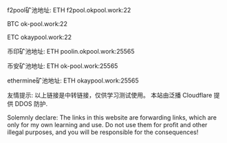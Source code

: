 f2pool矿池地址:
ETH          f2pool.okpool.work:22

BTC          ok-pool.work:22

ETC          okaypool.work:22

币印矿池地址:
ETH          poolin.okpool.work:25565

币安矿池地址:
ETH          ok-pool.work:25565

ethermine矿池地址:
ETH          okaypool.work:25565

友情提示:
以上链接是中转链接，仅供学习测试使用。
本站由泛播 Cloudflare 提供 DDOS 防护.

Solemnly declare:
The links in this website are forwarding links,
which are only for my own learning and use.
Do not use them for profit and other illegal purposes,
and you will be responsible for the consequences!
